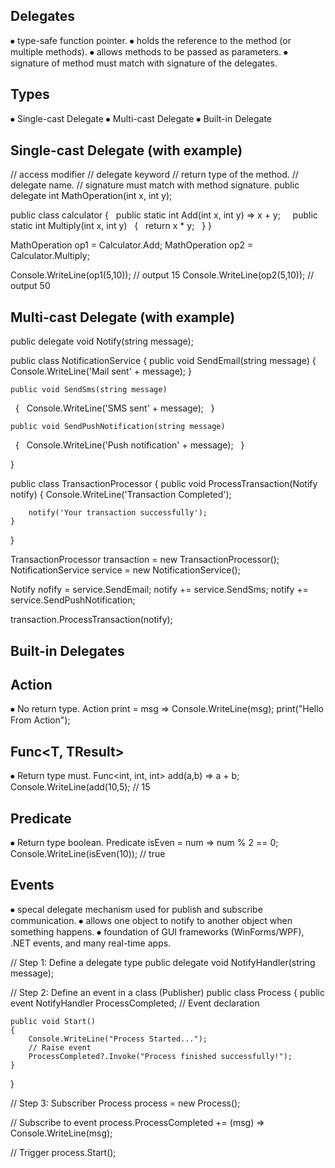 Delegates 
-----------

⦁	type-safe function pointer.
⦁	holds the reference to the method (or multiple methods).
⦁	allows methods to be passed as parameters.
⦁	signature of method must match with signature of the delegates.


Types
------
⦁	Single-cast Delegate
⦁	Multi-cast Delegate
⦁	Built-in Delegate

Single-cast Delegate (with example)
-----------------------------------

// access modifier
// delegate keyword
// return type of the method.
// delegate name.
// signature must match with method signature.
public delegate int MathOperation(int x, int y);

public class calculator
{
 	public static int Add(int x, int y) => x + y;
 
 	public static int Multiply(int x, int y)
 	{
 		return x * y;
 	}
}

MathOperation op1 = Calculator.Add;
MathOperation op2 = Calculator.Multiply;

Console.WriteLine(op1(5,10)); // output 15
Console.WriteLine(op2(5,10)); // output 50

Multi-cast Delegate (with example)
-----------------------------------
public delegate void Notify(string message);

public class NotificationService
{
	public void SendEmail(string message)
	{
		Console.WriteLine('Mail sent' + message);
	}
	
	public void SendSms(string message)
 	{
 		Console.WriteLine('SMS sent' + message);
 	}
	
	public void SendPushNotification(string message)
 	{
 		Console.WriteLine('Push notification' + message);
 	}

}

public class TransactionProcessor
{
	public void ProcessTransaction(Notify notify)
	{
		Console.WriteLine('Transaction Completed');
		
		notify('Your transaction successfully');
	}
}

TransactionProcessor transaction = new TransactionProcessor();
NotificationService service = new NotificationService();

Notify nofify = service.SendEmail;
notify += service.SendSms;
notify += service.SendPushNotification;

transaction.ProcessTransaction(notify);

Built-in Delegates
------------------
Action<T>
--------
⦁	No return type.
Action<string> print = msg => Console.WriteLine(msg);
print("Hello From Action");

Func<T, TResult>
----------------
⦁	Return type must.
Func<int, int, int> add(a,b) => a + b;
Console.WriteLine(add(10,5); // 15

Predicate<T>
----------------
⦁	Return type boolean.
Predicate<int> isEven = num => num % 2 == 0;
Console.WriteLine(isEven(10)); // true

Events
------

⦁	specal delegate mechanism used for publish and subscribe communication.
⦁	allows one object to notify to another object when something happens.
⦁	foundation of GUI frameworks (WinForms/WPF), .NET events, and many real-time apps.

// Step 1: Define a delegate type
public delegate void NotifyHandler(string message);

// Step 2: Define an event in a class (Publisher)
public class Process
{
    public event NotifyHandler ProcessCompleted;  // Event declaration

    public void Start()
    {
        Console.WriteLine("Process Started...");
        // Raise event
        ProcessCompleted?.Invoke("Process finished successfully!");
    }
}

// Step 3: Subscriber
Process process = new Process();

// Subscribe to event
process.ProcessCompleted += (msg) => Console.WriteLine(msg);

// Trigger
process.Start();



